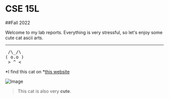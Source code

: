 # CSE 15L
##Fall 2022

Welcome to my lab reports. 
Everything is very stressful, so let's enjoy some cute cat ascii arts.

---

 <pre>
 /\_/\
( o.o )
 > ^ <
</pre>

*I find this cat on *[this website](https://www.asciiart.eu/animals/cats)

![Image](https://github.com/KaronLan/cse15l-lab-reports/blob/main/cat%20ascii.png)

> This cat is also very **cute**.
